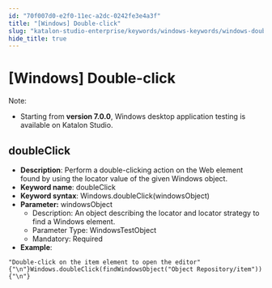 ```yaml
---
id: "70f007d0-e2f0-11ec-a2dc-0242fe3e4a3f"
title: "[Windows] Double-click"
slug: "katalon-studio-enterprise/keywords/windows-keywords/windows-double-click"
hide_title: true
---
```


# <a id="id_0" class="anchor_top_offset"/><a id="ariaid-title1" class="anchor_top_offset"/>[Windows] Double-click

              
<div xmlns="http://www.w3.org/1999/xhtml" className="note note note_note" id="id_0__id"><span className="note__title">Note:</span> 
  <ul className="ul"><li className="li"><p className="p">Starting from <strong className="ph b">version 7.0.0</strong>, Windows desktop
        application testing is available on Katalon Studio.</p></li></ul>
</div>
      

## <a id="id_0__id_1" class="anchor_top_offset"/>doubleClick

              
<ul xmlns="http://www.w3.org/1999/xhtml" className="ul"><li className="li">     <strong className="ph b">Description</strong>: Perform a double-clicking action     on the Web element found by using the locator value of the given     Windows object.</li><li className="li">     <strong className="ph b">Keyword name</strong>: doubleClick</li><li className="li">     <strong className="ph b">Keyword syntax</strong>:     Windows.doubleClick(windowsObject)</li><li className="li">     <strong className="ph b">Parameter:</strong> windowsObject      <ul className="ul"><li className="li">Description: An object describing the locator and locator         strategy to find a Windows element.</li><li className="li">Parameter Type: WindowsTestObject</li><li className="li">Mandatory: Required</li></ul>   </li><li className="li">     <strong className="ph b">Example</strong>:</li></ul> 
              
<pre xmlns="http://www.w3.org/1999/xhtml" className="pre codeblock"><code>"Double-click on the item element to open the editor"{"\n"}Windows.doubleClick(findWindowsObject("Object Repository/item")){"\n"}</code></pre> 
            
